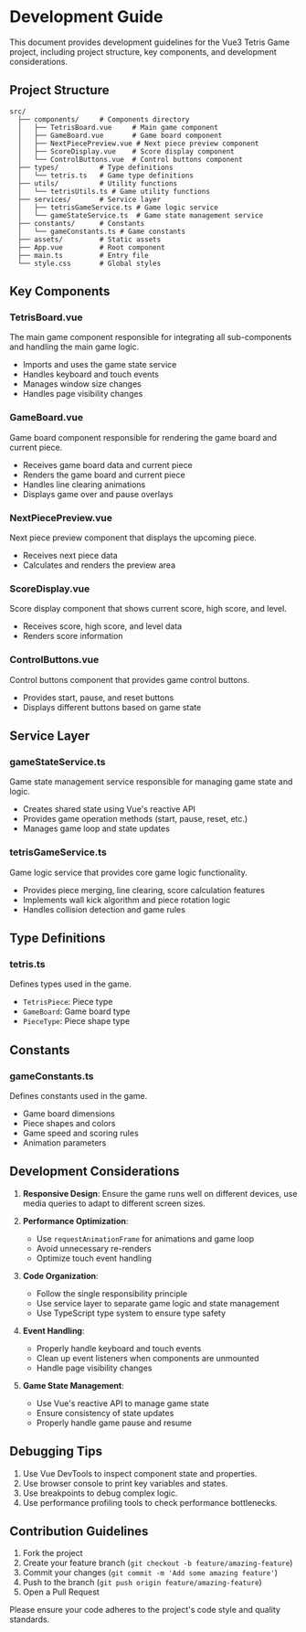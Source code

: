 # Development Guide

This document provides development guidelines for the Vue3 Tetris Game project, including project structure, key components, and development considerations.

## Project Structure

```
src/
  ├── components/     # Components directory
  │   ├── TetrisBoard.vue     # Main game component
  │   ├── GameBoard.vue       # Game board component
  │   ├── NextPiecePreview.vue # Next piece preview component
  │   ├── ScoreDisplay.vue    # Score display component
  │   └── ControlButtons.vue  # Control buttons component
  ├── types/          # Type definitions
  │   └── tetris.ts   # Game type definitions
  ├── utils/          # Utility functions
  │   └── tetrisUtils.ts # Game utility functions
  ├── services/       # Service layer
  │   ├── tetrisGameService.ts # Game logic service
  │   └── gameStateService.ts  # Game state management service
  ├── constants/      # Constants
  │   └── gameConstants.ts # Game constants
  ├── assets/         # Static assets
  ├── App.vue         # Root component
  ├── main.ts         # Entry file
  └── style.css       # Global styles
```

## Key Components

### TetrisBoard.vue

The main game component responsible for integrating all sub-components and handling the main game logic.

- Imports and uses the game state service
- Handles keyboard and touch events
- Manages window size changes
- Handles page visibility changes

### GameBoard.vue

Game board component responsible for rendering the game board and current piece.

- Receives game board data and current piece
- Renders the game board and current piece
- Handles line clearing animations
- Displays game over and pause overlays

### NextPiecePreview.vue

Next piece preview component that displays the upcoming piece.

- Receives next piece data
- Calculates and renders the preview area

### ScoreDisplay.vue

Score display component that shows current score, high score, and level.

- Receives score, high score, and level data
- Renders score information

### ControlButtons.vue

Control buttons component that provides game control buttons.

- Provides start, pause, and reset buttons
- Displays different buttons based on game state

## Service Layer

### gameStateService.ts

Game state management service responsible for managing game state and logic.

- Creates shared state using Vue's reactive API
- Provides game operation methods (start, pause, reset, etc.)
- Manages game loop and state updates

### tetrisGameService.ts

Game logic service that provides core game logic functionality.

- Provides piece merging, line clearing, score calculation features
- Implements wall kick algorithm and piece rotation logic
- Handles collision detection and game rules

## Type Definitions

### tetris.ts

Defines types used in the game.

- `TetrisPiece`: Piece type
- `GameBoard`: Game board type
- `PieceType`: Piece shape type

## Constants

### gameConstants.ts

Defines constants used in the game.

- Game board dimensions
- Piece shapes and colors
- Game speed and scoring rules
- Animation parameters

## Development Considerations

1. **Responsive Design**: Ensure the game runs well on different devices, use media queries to adapt to different screen sizes.

2. **Performance Optimization**:
   - Use `requestAnimationFrame` for animations and game loop
   - Avoid unnecessary re-renders
   - Optimize touch event handling

3. **Code Organization**:
   - Follow the single responsibility principle
   - Use service layer to separate game logic and state management
   - Use TypeScript type system to ensure type safety

4. **Event Handling**:
   - Properly handle keyboard and touch events
   - Clean up event listeners when components are unmounted
   - Handle page visibility changes

5. **Game State Management**:
   - Use Vue's reactive API to manage game state
   - Ensure consistency of state updates
   - Properly handle game pause and resume

## Debugging Tips

1. Use Vue DevTools to inspect component state and properties.
2. Use browser console to print key variables and states.
3. Use breakpoints to debug complex logic.
4. Use performance profiling tools to check performance bottlenecks.

## Contribution Guidelines

1. Fork the project
2. Create your feature branch (`git checkout -b feature/amazing-feature`)
3. Commit your changes (`git commit -m 'Add some amazing feature'`)
4. Push to the branch (`git push origin feature/amazing-feature`)
5. Open a Pull Request

Please ensure your code adheres to the project's code style and quality standards. 